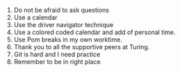 1. Do not be afraid to ask questions
2. Use a calendar
3. Use the driver navigator technique
4. Use a colored coded calendar and add  of personal time.
5. Use Pom breaks in my own worktime.
6. Thank you to all the supportive peers at Turing.
8. Git is hard and I need practice
9. Remember to be in right place
